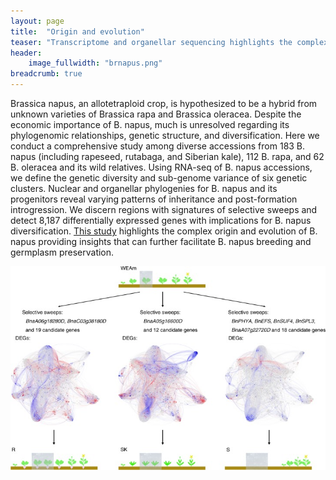 ```yaml
---
layout: page
title:  "Origin and evolution"
teaser: "Transcriptome and organellar sequencing highlights the complex origin and diversification of allotetraploid Brassica napus"
header:
    image_fullwidth: "brnapus.png"
breadcrumb: true
---
```


Brassica napus, an allotetraploid crop, is hypothesized to be a hybrid from unknown varieties of Brassica rapa and Brassica oleracea. Despite the economic importance of B. napus, much is unresolved regarding its phylogenomic relationships, genetic structure, and diversification. Here we conduct a comprehensive study among diverse accessions from 183 B. napus (including rapeseed, rutabaga, and Siberian kale), 112 B. rapa, and 62 B. oleracea and its wild relatives. Using RNA-seq of B. napus accessions, we define the genetic diversity and sub-genome variance of six genetic clusters. Nuclear and organellar phylogenies for B. napus and its progenitors reveal varying patterns of inheritance and post-formation introgression. We discern regions with signatures of selective sweeps and detect 8,187 differentially expressed genes with implications for B. napus diversification. [This study](https://pubmed.ncbi.nlm.nih.gov/31253789/) highlights the complex origin and evolution of B. napus providing insights that can further facilitate B. napus breeding and germplasm preservation.


<div class="row">
    <div class="small-12 columns">
        <img src="/assets/img/research/anhong-nature2019.png">
    </div>
</div>